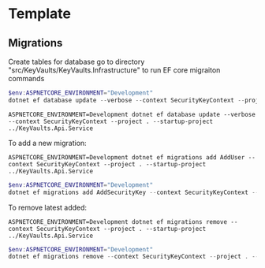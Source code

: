 # Template

## Migrations

Create tables for database go to directory "src/KeyVaults/KeyVaults.Infrastructure" to run EF core migraiton commands

```Powershell
$env:ASPNETCORE_ENVIRONMENT="Development"
dotnet ef database update --verbose --context SecurityKeyContext --project . --startup-project ../KeyVaults.Api.Service
```


```shell
ASPNETCORE_ENVIRONMENT=Development dotnet ef database update --verbose --context SecurityKeyContext --project . --startup-project ../KeyVaults.Api.Service
```


To add a new migration:

```shell
ASPNETCORE_ENVIRONMENT=Development dotnet ef migrations add AddUser --context SecurityKeyContext --project . --startup-project ../KeyVaults.Api.Service
```

```Powershell
$env:ASPNETCORE_ENVIRONMENT="Development"
dotnet ef migrations add AddSecurityKey --context SecurityKeyContext --project . --startup-project ../KeyVaults.Api.Service
```

To remove latest added:
```shell
ASPNETCORE_ENVIRONMENT=Development dotnet ef migrations remove --context SecurityKeyContext --project . --startup-project ../KeyVaults.Api.Service
```

```Powershell
$env:ASPNETCORE_ENVIRONMENT="Development"
dotnet ef migrations remove --context SecurityKeyContext --project . --startup-project ../KeyVaults.Api.Service
```
